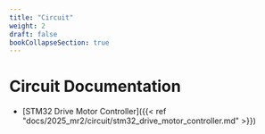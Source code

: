 ```yaml
---
title: "Circuit"
weight: 2
draft: false
bookCollapseSection: true
---
```

# Circuit Documentation

- [STM32 Drive Motor Controller]({{< ref "docs/2025_mr2/circuit/stm32_drive_motor_controller.md" >}})
